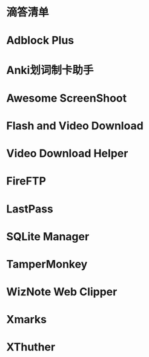 # 滴答清单

# Adblock Plus

# Anki划词制卡助手

# Awesome ScreenShoot

# Flash and Video Download

# Video Download Helper

# FireFTP

# LastPass

# SQLite Manager

# TamperMonkey

# WizNote Web Clipper

# Xmarks

# XThuther
